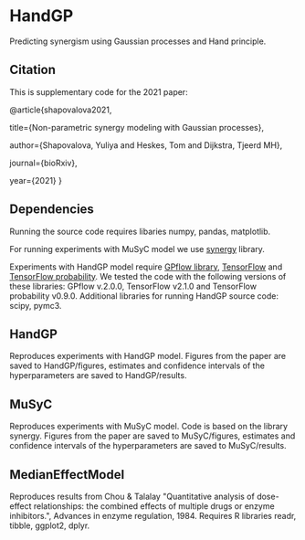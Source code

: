 # HandGP

Predicting synergism using Gaussian processes and Hand principle.

## Citation

This is supplementary code for the 2021 paper:

@article{shapovalova2021,

  title={Non-parametric synergy modeling with Gaussian processes},
  
  author={Shapovalova, Yuliya and Heskes, Tom and Dijkstra, Tjeerd MH},
  
  journal={bioRxiv},
  
  year={2021}
}

## Dependencies

Running the source code requires libaries numpy, pandas, matplotlib. 


For running experiments with MuSyC model we use [synergy](https://pypi.org/project/synergy/) library.

Experiments with HandGP model require [GPflow library](https://www.gpflow.org/), [TensorFlow](https://www.tensorflow.org/) and [TensorFlow probability](https://www.tensorflow.org/probability). We tested the code with the following versions of these libraries: GPflow v.2.0.0,  TensorFlow v2.1.0 and TensorFlow probability v0.9.0. Additional libraries for running HandGP source code: scipy, pymc3. 

## HandGP
Reproduces experiments with HandGP model. Figures from the paper are saved to HandGP/figures, estimates and confidence intervals of the hyperparameters are saved to HandGP/results. 

## MuSyC
Reproduces experiments with MuSyC model. Code is based on the library synergy. Figures from the paper are saved to MuSyC/figures, estimates and confidence intervals of the hyperparameters are saved to MuSyC/results. 

## MedianEffectModel
Reproduces results from Chou & Talalay "Quantitative analysis of dose-effect relationships:  the combined effects of multiple drugs or enzyme inhibitors.", Advances in enzyme regulation, 1984. Requires R libraries readr, tibble, ggplot2, dplyr.
